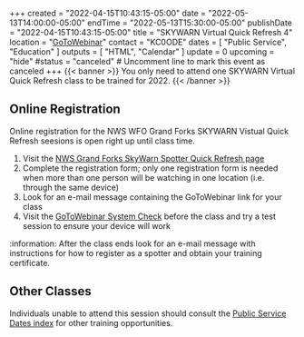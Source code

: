 +++
created = "2022-04-15T10:43:15-05:00"
date = "2022-05-13T14:00:00-05:00"
endTime = "2022-05-13T15:30:00-05:00"
publishDate = "2022-04-15T10:43:15-05:00"
title = "SKYWARN Virtual Quick Refresh 4"
location = "[GoToWebinar](https://register.gotowebinar.com/rt/4527540815633443084?source=webdirect)"
contact = "KC0ODE"
dates = [ "Public Service", "Education" ]
outputs = [ "HTML", "Calendar" ]
update = 0
upcoming = "hide"
#status = "canceled"	# Uncomment line to mark this event as canceled	
+++
{{< banner >}}
You only need to attend one SKYWARN Virtual Quick Refresh class to be trained
for 2022.
{{< /banner >}}

## Online Registration

Online registration for the NWS WFO Grand Forks SKYWARN Vistual Quick Refresh
seesions is open right up until class time. 

1. Visit the
[NWS Grand Forks SkyWarn Spotter Quick Refresh page](https://register.gotowebinar.com/rt/4527540815633443084?source=webdirect)
1. Complete the registration form; only one registration form is needed when
 more than one person will be watching in one location (i.e. through the same
device)
1. Look for an e-mail message containing the GoToWebinar link for your class
1. Visit the
[GoToWebinar System Check](https://support.goto.com/webinar/system-check-attendee)
before the class and try a test session to ensure your device will work

:information: After the class ends look for an e-mail message with
instructions for how to register as a spotter and obtain your training
certificate.

## Other Classes

Individuals unable to attend this session should consult the
[Public Service Dates index](/dates/public-service) for other training
opportunities.
